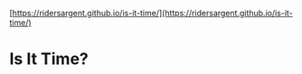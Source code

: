 [https://ridersargent.github.io/is-it-time/](https://ridersargent.github.io/is-it-time/)

# Is It Time?